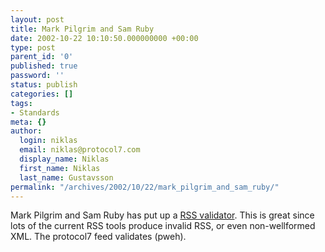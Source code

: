 ```yaml
---
layout: post
title: Mark Pilgrim and Sam Ruby
date: 2002-10-22 10:10:50.000000000 +00:00
type: post
parent_id: '0'
published: true
password: ''
status: publish
categories: []
tags:
- Standards
meta: {}
author:
  login: niklas
  email: niklas@protocol7.com
  display_name: Niklas
  first_name: Niklas
  last_name: Gustavsson
permalink: "/archives/2002/10/22/mark_pilgrim_and_sam_ruby/"
---
```

Mark Pilgrim and Sam Ruby has put up a [RSS validator](http://diveintomark.org/archives/2002/10/22.html#rss_validator). This is great since lots of the current RSS tools produce invalid RSS, or even non-wellformed XML. The protocol7 feed validates (pweh).

